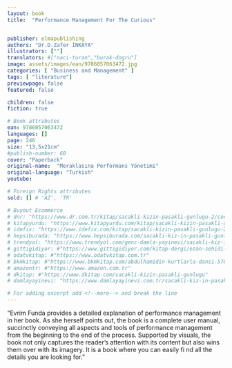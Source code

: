 ```yaml
---
layout: book
title:  "Performance Management For The Curious"


publisher: elmapublishing
authors: "Dr.D.Zafer İNKAYA"
illustrators: [""]
translators: #["naci-turan","burak-dogru"]
image: assets/images/ean/9786057063472.jpg
categories: [ "Business and Management" ]
tags: [ "literature"]
previewpage: false
featured: false

children: false
fiction: true

# Book attributes
ean: 9786057063472
languages: []
page: 246
size: "13,5x21cm"
#publish-number: 60
cover: "Paperback"
original-name:  "Meraklasına Performans Yönetimi"
original-language: "Turkish"
youtube:

# Foreign Rights attributes
sold: [] # 'AZ', 'TR'

# Buyout Ecommerce
# dnr: "https://www.dr.com.tr/kitap/sacakli-kizin-pasakli-gunlugu-2/cocuk-ve-genclik/genclik-10-yas/roman-oyku/urunno=0001893059001"
# kitapyurdu: "https://www.kitapyurdu.com/kitap/sacakli-kizin-pasakli-gunlugu-2-/560122.html&filter_name=Sa%C3%A7akl%C4%B1+K%C4%B1z%27%C4%B1n+Pasakl%C4%B1+G%C3%BCnl%C3%BC%C4%9F%C3%BC+2"
# idefix: "https://www.idefix.com/kitap/sacakli-kizin-pasakli-gunlugu-2/cocuk-ve-genclik/genclik-10-yas/roman-oyku/urunno=0001893059001"
# hepsiburada: "https://www.hepsiburada.com/sacakli-kiz-in-pasakli-gunlugu-2-damla-yayinevi-p-HBV000012ER86"
# trendyol: "https://www.trendyol.com/genc-damla-yayinevi/sacakli-kiz-in-pasakli-gunlugu-2-p-54825777"
# gittigidiyor: #"https://www.gittigidiyor.com/kitap-dergi/ezan-sehidi-adnan-menderes_pdp_732728793"
# odatvkitap: #"https://www.odatvkitap.com.tr"
# bkmkitap: #"https://www.bkmkitap.com/abdulhamidin-kurtlarla-dansi-578226"
# amazontr: #"https://www.amazon.com.tr"
# dkitap: #"https://www.dkitap.com/sacakli-kizin-pasakli-gunlugu"
# damlayayinevi: "https://www.damlayayinevi.com.tr/sacakli-kiz-in-pasakli-gunlugu-2-bu-iste-bi-terslik-var"

# For adding excerpt add <!--more--> and break the line
---
```

“Evrim Funda provides a detailed explanation
of performance management in her book. As she
herself points out, the book is a complete user
manual, succinctly conveying all aspects and tools
of performance management from the beginning to
the end of the process. Supported by visuals, the
book not only captures the reader’s attention with
its content but also wins them over with its imagery. It is a book where you can easily fi nd all the
details you are looking for.”
<!--more--> 

